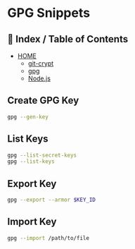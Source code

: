 # GPG Snippets

## 📖 Index / Table of Contents

* [HOME](https://github.com/Ragdata/snippets)
  * [git-crypt](git-crypt.md)
  * [gpg](gpg.md)
  * [Node.js](node.md)

## Create GPG Key

````bash
gpg --gen-key
````

## List Keys

````bash
gpg --list-secret-keys
gpg --list-keys
````

## Export Key

````bash
gpg --export --armor $KEY_ID
````

## Import Key

````bash
gpg --import /path/to/file
````
